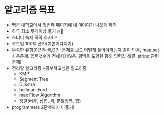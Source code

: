 # 알고리즘 목표

- 백준 내학교에서 첫번째 페이지에 내 아이디가 나오게 하기
- 하루 최소 두개이상 풀기 :fire::facepunch:
- 스터디 숙제 꼭꼭 하자! :fire:
- 코드업 100제 풀기(기본기다지기)
- 부족한 유형(이진탐색,DP : 문제를 보고 어떻게 풀어야하는지 감이 안옴, map,set 사용문제, 입력갯수가 정해지지않은, 공백을 포함한 등의 입력값 해결, string 관련문제)
- 정리할 알고리즘 +공부하고싶은 알고리즘
  - KMP
  - Segment Tree
  - Dijkstra
  - bellman-Ford
  - max Flow Algorithm
  - 정렬(버블, 삽입, 퀵, 분할정복, 힙)
- programmers 2단계까지 다풀기!

